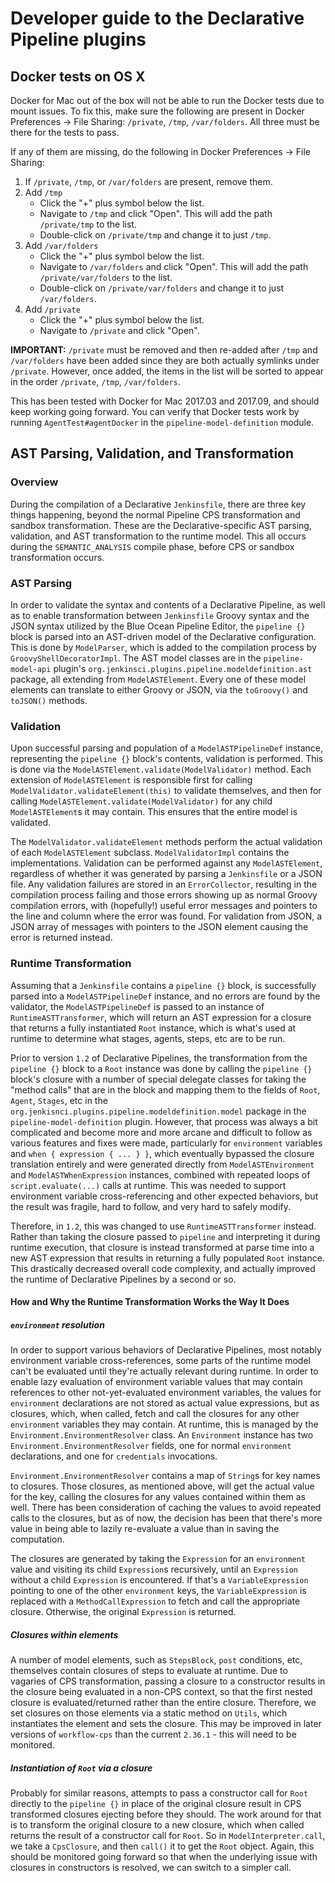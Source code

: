 # Developer guide to the Declarative Pipeline plugins

## Docker tests on OS X

Docker for Mac out of the box will not be able to run the Docker tests due
to mount issues. To fix this, make sure the following are present in Docker
Preferences -> File Sharing: `/private`, `/tmp`, `/var/folders`.
All three must be there for the tests to pass.

If any of them are missing, do the following in Docker
Preferences -> File Sharing:

1. If `/private`, `/tmp`, or `/var/folders` are present, remove them.
2. Add `/tmp`
   * Click the "+" plus symbol below the list.
   * Navigate to `/tmp` and click "Open". This will add the path `/private/tmp` to the  list.
   * Double-click on `/private/tmp` and change it to just `/tmp`.
3. Add `/var/folders`
   * Click the "+" plus symbol below the list.
   * Navigate to `/var/folders` and click "Open". This will add the path `/private/var/folders` to the list.
   * Double-click on `/private/var/folders` and change it to just `/var/folders`.
4. Add `/private`
   * Click the "+" plus symbol below the list.
   * Navigate to `/private` and click "Open".

**IMPORTANT:** `/private` must be removed and then re-added after `/tmp` and `/var/folders`
have been added since they are both actually symlinks under `/private`.
However, once added, the items in the list will be sorted to appear in the order
`/private`, `/tmp`, `/var/folders`.

This has been tested with Docker for Mac 2017.03 and 2017.09, and should keep
working going forward. You can verify that Docker tests work by running
`AgentTest#agentDocker` in the `pipeline-model-definition` module.

## AST Parsing, Validation, and Transformation

### Overview

During the compilation of a Declarative `Jenkinsfile`, there are three key
things happening, beyond the normal Pipeline CPS transformation and sandbox
transformation. These are the Declarative-specific AST parsing, validation,
and AST transformation to the runtime model. This all occurs during the
`SEMANTIC_ANALYSIS` compile phase, before CPS or sandbox transformation
occurs.

### AST Parsing

In order to validate the syntax and contents of a Declarative Pipeline, as
well as to enable transformation between `Jenkinsfile` Groovy syntax and the
JSON syntax utilized by the Blue Ocean Pipeline Editor, the `pipeline {}`
block is parsed into an AST-driven model of the Declarative configuration.
This is done by `ModelParser`, which is added to the compilation process by
`GroovyShellDecoratorImpl`. The AST model classes are in the
`pipeline-model-api` plugin's
`org.jenkinsci.plugins.pipeline.modeldefinition.ast` package, all extending
from `ModelASTElement`. Every one of these model elements can translate to
either Groovy or JSON, via the `toGroovy()` and `toJSON()` methods.

### Validation

Upon successful parsing and population of a `ModelASTPipelineDef` instance,
representing the `pipeline {}` block's contents, validation is performed.
This is done via the `ModelASTElement.validate(ModelValidator)` method. Each
extension of `ModelASTElement` is responsible first for calling
`ModelValidator.validateElement(this)` to validate themselves, and then for
calling `ModelASTElement.validate(ModelValidator)` for any child
`ModelASTElement`s it may contain. This ensures that the entire model is
validated.

The `ModelValidator.validateElement` methods perform the actual validation
of each `ModelASTElement` subclass. `ModelValidatorImpl` contains the
implementations. Validation can be performed against any `ModelASTElement`,
regardless of whether it was generated by parsing a `Jenkinsfile` or a JSON
file. Any validation failures are stored in an `ErrorCollector`, resulting
in the compilation process failing and those errors showing up as normal
Groovy compilation errors, with (hopefully!) useful error messages and
pointers to the line and column where the error was found. For validation
from JSON, a JSON array of messages with pointers to the JSON element
causing the error is returned instead.

### Runtime Transformation

Assuming that a `Jenkinsfile` contains a `pipeline {}` block, is
successfully parsed into a `ModelASTPipelineDef` instance, and no errors
are found by the validator, the `ModelASTPipelineDef` is passed to an
instance of `RuntimeASTTransformer`, which will return an AST expression
for a closure that returns a fully instantiated `Root` instance, which is
what's used at runtime to determine what stages, agents, steps, etc are to
be run.

Prior to version `1.2` of Declarative Pipelines, the transformation from the
`pipeline {}` block to a `Root` instance was done by calling the
`pipeline {}` block's closure with a number of special delegate classes for
taking the "method calls" that are in the block and mapping them to the
fields of `Root`, `Agent`, `Stages`, etc in the
`org.jenkisnci.plugins.pipeline.modeldefinition.model` package in the
`pipeline-model-definition` plugin. However, that process was always a bit
complicated and become more and more arcane and difficult to follow as
various features and fixes were made, particularly for `environment`
variables and `when { expression { ... } }`, which eventually bypassed the
closure translation entirely and were generated directly from
`ModelASTEnvironment` and `ModelASTWhenExpression` instances, combined with
repeated loops of `script.evaluate(...)` calls at runtime. This was needed
to support environment variable cross-referencing and other expected
behaviors, but the result was fragile, hard to follow, and very hard to
safely modify.

Therefore, in `1.2`, this was changed to use `RuntimeASTTransformer`
instead. Rather than taking the closure passed to `pipeline` and
interpreting it during runtime execution, that closure is instead
transformed at parse time into a new AST expression that results in
returning a fully populated `Root` instance. This drastically decreased
overall code complexity, and actually improved the runtime of Declarative
Pipelines by a second or so.

#### How and Why the Runtime Transformation Works the Way It Does

##### `environment` resolution

In order to support various behaviors of Declarative Pipelines, most
notably environment variable cross-references, some parts of the runtime
model can't be evaluated until they're actually relevant during runtime. In
order to enable lazy evaluation of environment variable values that may
contain references to other not-yet-evaluated environment variables, the
values for `environment` declarations are not stored as actual value
expressions, but as closures, which, when called, fetch and call the
closures for any other `environment` variables they may contain. At runtime,
this is managed by the `Environment.EnvironmentResolver` class. An
`Environment` instance has two `Environment.EnvironmentResolver` fields, one
for normal `environment` declarations, and one for `credentials`
invocations.

`Environment.EnvironmentResolver` contains a map of `String`s for key names to
closures. Those closures, as mentioned above, will get the actual value for the
key, calling the closures for any values contained within them as well. There
has been consideration of caching the values to avoid repeated calls to the
closures, but as of now, the decision has been that there's more value in being
able to lazily re-evaluate a value than in saving the computation.

The closures are generated by taking the `Expression` for an `environment`
value and visiting its child `Expression`s recursively, until an `Expression`
without a child `Expression` is encountered. If that's a `VariableExpression`
pointing to one of the other `environment` keys, the `VariableExpression` is
replaced with a `MethodCallExpression` to fetch and call the appropriate
closure. Otherwise, the original `Expression` is returned.

##### Closures within elements

A number of model elements, such as `StepsBlock`, `post` conditions, etc,
themselves contain closures of steps to evaluate at runtime. Due to vagaries of
CPS transformation, passing a closure to a constructor results in the closure
being evaluated in a non-CPS context, so that the first nested closure is
evaluated/returned rather than the entire closure. Therefore, we set closures
on those elements via a static method on `Utils`, which instantiates the
element and sets the closure. This may be improved in later versions of
`workflow-cps` than the current `2.36.1` - this will need to be monitored.

##### Instantiation of `Root` via a closure

Probably for similar reasons, attempts to pass a constructor call for `Root`
directly to the `pipeline {}` in place of the original closure result in CPS
transformed closures ejecting before they should. The work around for that is
to transform the original closure to a new closure, which when called returns
the result of a constructor call for `Root`. So in `ModelInterpreter.call`, we
take a `CpsClosure`, and then `call()` it to get the `Root` object. Again, this
should be monitored going forward so that when the underlying issue with
closures in constructors is resolved, we can switch to a simpler call.
